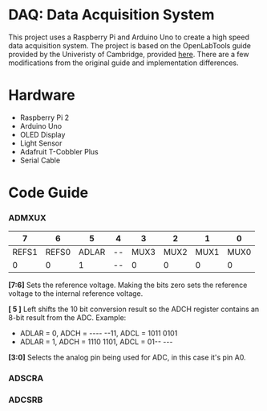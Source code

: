 # DAQ: Data Acquisition System
This project uses a Raspberry Pi and Arduino Uno to create a high speed data acquisition system. The project is based on the OpenLabTools guide provided by the Univeristy of Cambridge, provided [here](http://openlabtools.eng.cam.ac.uk/Resources/Datalog/RPi_Arduino/). There are a few modifications from the original guide and implementation differences.   

# Hardware
   * Raspberry Pi 2
   * Arduino Uno
   * OLED Display
   * Light Sensor    
   * Adafruit T-Cobbler Plus
   * Serial Cable


# Code Guide

### ADMXUX

| 7 | 6 | 5 | 4 | 3 | 2 | 1 | 0 |   
|---|---|---|---|---|---|---|---|
|REFS1|REFS0|ADLAR|--|MUX3|MUX2|MUX1|MUX0|
|0|0|1|--|0|0|0|0|

**[7:6]** Sets the reference voltage. Making the bits zero sets the reference voltage to the internal reference voltage.

**[ 5 ]** Left shifts the 10 bit conversion result so the ADCH register contains an 8-bit result from the ADC. Example:
* ADLAR = 0, ADCH = ---- --11, ADCL = 1011 0101
* ADLAR = 1, ADCH = 1110 1101, ADCL = 01-- ---

**[3:0]** Selects the analog pin being used for ADC, in this case it's pin A0.

### ADSCRA


### ADCSRB
